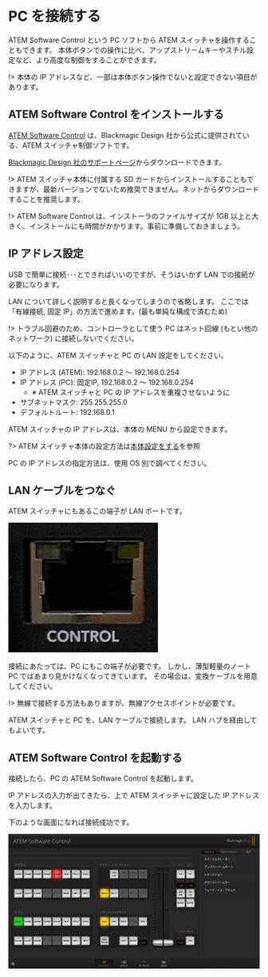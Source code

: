 # PC を接続する

ATEM Software Control という PC ソフトから ATEM スイッチャを操作することもできます。
本体ボタンでの操作に比べ、アップストリームキーやスチル設定など、より高度な制御をすることができます。

!> 本体の IP アドレスなど、一部は本体ボタン操作でないと設定できない項目があります。

## ATEM Software Control をインストールする

[ATEM Software Control](https://www.blackmagicdesign.com/products/atemmini/software) は、Blackmagic Design 社から公式に提供されている、ATEM スイッチャ制御ソフトです。

[Blackmagic Design 社のサポートページ](https://www.blackmagicdesign.com/support/family/atem-live-production-switchers)からダウンロードできます。

!> ATEM スイッチャ本体に付属する SD カードからインストールすることもできますが、最新バージョンでないため推奨できません。ネットからダウンロードすることを推奨します。

!> ATEM Software Control は、インストーラのファイルサイズが 1GB 以上と大きく、インストールにも時間がかかります。事前に準備しておきましょう。

## IP アドレス設定

USB で簡単に接続･･･とできればいいのですが、そうはいかず LAN での接続が必要になります。

LAN について詳しく説明すると長くなってしまうので省略します。
ここでは「有線接続, 固定 IP」の方法で進めます。(最も単純な構成で済むため)

!> トラブル回避のため、コントローラとして使う PC はネット回線 (もとい他のネットワーク) に接続しないでください。

以下のように、ATEM スイッチャと PC の LAN 設定をしてください。

* IP アドレス (ATEM): 192.168.0.2 〜 192.168.0.254
* IP アドレス (PC): 固定IP, 192.168.0.2 〜 192.168.0.254
  * ※ ATEM スイッチャと PC の IP アドレスを重複させないように
* サブネットマスク: 255.255.255.0
* デフォルトルート: 192.168.0.1

ATEM スイッチャの IP アドレスは、本体の MENU から設定できます。

?> ATEM スイッチャ本体の設定方法は[本体設定をする](./body-config)を参照

PC の IP アドレスの指定方法は、使用 OS 別で調べてください。

## LAN ケーブルをつなぐ

ATEM スイッチャにもあるこの端子が LAN ポートです。

![LAN Port](./media/lan-port.webp ':size=200')

接続にあたっては、PC にもこの端子が必要です。
しかし、薄型軽量のノート PC ではあまり見かけなくなってきています。
その場合は、変換ケーブルを用意してください。

!> 無線で接続する方法もありますが、無線アクセスポイントが必要です。

ATEM スイッチャと PC を、LAN ケーブルで接続します。
LAN ハブを経由してもよいです。

## ATEM Software Control を起動する

接続したら、PC の ATEM Software Control を起動します。

IP アドレスの入力が出てきたら、上で ATEM スイッチャに設定した IP アドレスを入力します。

下のような画面になれば接続成功です。

![ATEM Software Control UI](./media/atem-sw-ui.webp ':size=500')
